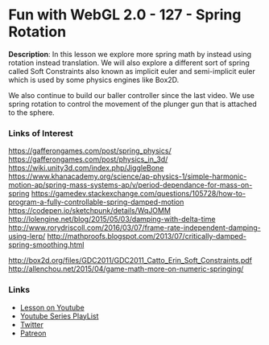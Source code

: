 # Fun with WebGL 2.0 - 127 - Spring Rotation
**Description**:
In this lesson we explore more spring math by instead using rotation instead translation. We will
also explore a different sort of spring called Soft Constraints also known as implicit euler and 
semi-implicit euler which is used by some physics engines like Box2D. 

We also continue to build our baller controller since the last video. We use spring rotation
to control the movement of the plunger gun that is attached to the sphere.

### Links of Interest
https://gafferongames.com/post/spring_physics/
https://gafferongames.com/post/physics_in_3d/
https://wiki.unity3d.com/index.php/JiggleBone
https://www.khanacademy.org/science/ap-physics-1/simple-harmonic-motion-ap/spring-mass-systems-ap/v/period-dependance-for-mass-on-spring
https://gamedev.stackexchange.com/questions/105728/how-to-program-a-fully-controllable-spring-damped-motion
https://codepen.io/sketchpunk/details/WqJOMM
http://lolengine.net/blog/2015/05/03/damping-with-delta-time
http://www.rorydriscoll.com/2016/03/07/frame-rate-independent-damping-using-lerp/
http://mathproofs.blogspot.com/2013/07/critically-damped-spring-smoothing.html

http://box2d.org/files/GDC2011/GDC2011_Catto_Erin_Soft_Constraints.pdf
http://allenchou.net/2015/04/game-math-more-on-numeric-springing/

### Links
* [Lesson on Youtube](https://youtu.be/GX_KWa6Heco)
* [Youtube Series PlayList](https://www.youtube.com/playlist?list=PLMinhigDWz6emRKVkVIEAaePW7vtIkaIF)
* [Twitter](https://twitter.com/SketchpunkLabs)
* [Patreon](https://www.patreon.com/sketchpunk)